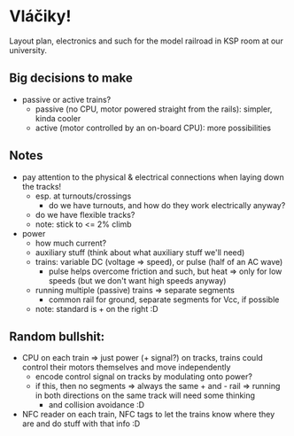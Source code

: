 Vláčiky!
========

Layout plan, electronics and such for the model railroad in KSP room at our university.

Big decisions to make
---------------------

- passive or active trains?
  - passive (no CPU, motor powered straight from the rails): simpler, kinda cooler
  - active (motor controlled by an on-board CPU): more possibilities

Notes
-----

- pay attention to the physical & electrical connections when laying down the tracks!
  - esp. at turnouts/crossings
    - do we have turnouts, and how do they work electrically anyway?
  - do we have flexible tracks?
  - note: stick to <= 2% climb
- power
  - how much current?
  - auxiliary stuff (think about what auxiliary stuff we'll need)
  - trains: variable DC (voltage => speed), or pulse (half of an AC wave)
    - pulse helps overcome friction and such, but heat => only for low speeds (but we don't want high speeds anyway)
  - running multiple (passive) trains => separate segments
    - common rail for ground, separate segments for Vcc, if possible
  - note: standard is + on the right :D

Random bullshit:
----------------

- CPU on each train => just power (+ signal?) on tracks, trains could control their motors themselves and move independently
  - encode control signal on tracks by modulating onto power?
  - if this, then no segments => always the same + and - rail => running in both directions on the same track will need some thinking
    - and collision avoidance :D
- NFC reader on each train, NFC tags to let the trains know where they are and do stuff with that info :D
